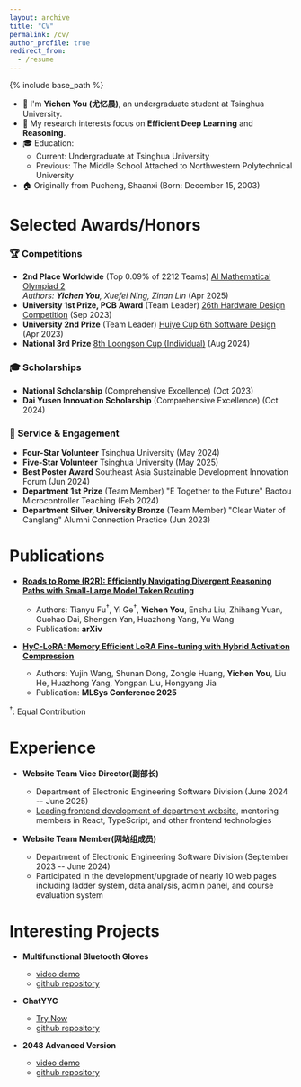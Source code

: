 ```yaml
---
layout: archive
title: "CV"
permalink: /cv/
author_profile: true
redirect_from:
  - /resume
---
```


{% include base_path %}


- 🌱 I'm **Yichen You (尤忆晨)**, an undergraduate student at Tsinghua University.
- 🔬 My research interests focus on **Efficient Deep Learning** and **Reasoning**.
- 🎓 Education:
  - Current: Undergraduate at Tsinghua University
  - Previous: The Middle School Attached to Northwestern Polytechnical University
- 🏠 Originally from Pucheng, Shaanxi (Born: December 15, 2003)

Selected Awards/Honors
======
### 🏆 Competitions
* **2nd Place Worldwide** (Top 0.09% of 2212 Teams) [AI Mathematical Olympiad 2](https://github.com/imagination-research/aimo2)  
  *Authors: **Yichen You**, Xuefei Ning, Zinan Lin* (Apr 2025)
* **University 1st Prize, PCB Award** (Team Leader) [26th Hardware Design Competition](https://github.com/youyc22/Multifunctional) (Sep 2023)
* **University 2nd Prize** (Team Leader) [Huiye Cup 6th Software Design](https://github.com/youyc22/EESDC6-2048-Advanced-Version) (Apr 2023)
* **National 3rd Prize** [8th Loongson Cup (Individual)](https://github.com/youyc22/NSCSCC-2024) (Aug 2024)


### 🎓 Scholarships
* **National Scholarship** (Comprehensive Excellence) (Oct 2023)
* **Dai Yusen Innovation Scholarship** (Comprehensive Excellence) (Oct 2024)

### 🌟 Service & Engagement
* **Four-Star Volunteer** Tsinghua University (May 2024)
* **Five-Star Volunteer** Tsinghua University (May 2025)
* **Best Poster Award** Southeast Asia Sustainable Development Innovation Forum (Jun 2024)
* **Department 1st Prize** (Team Member) "E Together to the Future" Baotou Microcontroller Teaching (Feb 2024)
* **Department Silver, University Bronze** (Team Member) "Clear Water of Canglang" Alumni Connection Practice (Jun 2023)


Publications
======
* **[Roads to Rome (R2R): Efficiently Navigating Divergent Reasoning Paths with Small-Large Model Token Routing](https://arxiv.org/abs/2505.21600)** 
  * Authors: Tianyu Fu<sup>†</sup>, Yi Ge<sup>†</sup>, **Yichen You**, Enshu Liu, Zhihang Yuan, Guohao Dai, Shengen Yan, Huazhong Yang, Yu Wang
  * Publication: **arXiv**

* **[HyC-LoRA: Memory Efficient LoRA Fine-tuning with Hybrid Activation Compression](https://mlsys.org/virtual/2025/poster/3254)** 
  * Authors: Yujin Wang, Shunan Dong, Zongle Huang, **Yichen You**, Liu He, Huazhong Yang, Yongpan Liu, Hongyang Jia
  * Publication: **MLSys Conference 2025**

<sup>†</sup>: Equal Contribution

Experience
======

* **Website Team Vice Director(副部长)** 
  - Department of Electronic Engineering Software Division (June 2024 -- June 2025)
  - [Leading frontend development of department website](https://github.com/eesast/web/commits?author=youyc22), mentoring members in React, TypeScript, and other frontend technologies

* **Website Team Member(网站组成员)** 
  - Department of Electronic Engineering Software Division (September 2023 -- June 2024)
  - Participated in the development/upgrade of nearly 10 web pages including ladder system, data analysis, admin panel, and course evaluation system

Interesting Projects
======

* **Multifunctional Bluetooth Gloves**
  - [video demo](https://www.bilibili.com/video/BV15vhNeVEf2/?buvid=XX7FEF57B71126598F841306849E8549C78A2&from_spmid=main.space.0.0&is_story_h5=false&mid=FrQwjFoHdeLGOc8Z%2FV3wbA%3D%3D&p=1&plat_id=116&share_from=ugc&share_medium=android&share_plat=android&share_session_id=7cc36755-9967-4eba-b0ea-abf7133892b8&share_source=COPY&share_tag=s_i&spmid=united.player-video-detail.0.0&timestamp=1719925916&unique_k=aUT48rB&up_id=398884791)
  - [github repository](https://github.com/youyc22/Multifunctional)

* **ChatYYC**
  - [Try Now](https://youyc22.github.io/ChatYYC/)
  - [github repository](https://github.com/youyc22/ChatYYC)

* **2048 Advanced Version**
  - [video demo](https://www.bilibili.com/video/BV15k4y1a79S/?buvid=XU79E427CC18495329BD3B87F1BE15AB876AA&from_spmid=main.space.0.0&is_story_h5=false&mid=FrQwjFoHdeLGOc8Z%2FV3wbA%3D%3D&p=1&plat_id=114&share_from=ugc&share_medium=android&share_plat=android&share_session_id=6668f37e-1caf-431b-ba6b-e087e95eb7c7&share_source=WEIXIN&share_tag=s_i&spmid=united.player-video-detail.0.0&timestamp=1748703250&unique_k=KZ4qQiG&up_id=398884791)
  - [github repository](https://github.com/youyc22/EESDC6-2048-Advanced-Version)